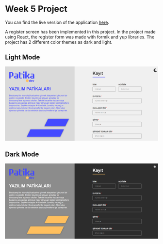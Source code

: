 # Week 5 Project
You can find the live version of the application [here](https://react-bootcamp-week5-assignment.vercel.app/).

A register screen has been implemented in this project. In the project made using React, the register form was made with formik and yup libraries. The project has 2 different color themes as dark and light.

## Light Mode
![lightMode](public/lightMode.png)

## Dark Mode
![darkMode](public/darkMode.png)
